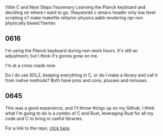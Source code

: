 !!title C and Next Steps
!!summary Learning the Planck keyboard and deciding on where I want to go.
!!keywords c emacs header only low level scripting s7 make makefile refactor physics aabb rendering npr non physically based
!!series 

## 0616

I'm using the Planck keyboard during non-work hours. It's still an adjustment, but I think it's gonna grow on me.

I'm at a cross roads now.

Do I do use SDL2, keeping everything in C, or do I make a library and call it from native methods? Both have pros and cons, plusses and minuses. 

## 0645

This was a good experience, and I'll throw things up on my Github. I think what I'm going to do is a combo of C and Rust, leveraging Rust for all my code and C to bring in useful libraries. 

For a link to the repo, [click here](https://github.com/ericrobolson/DemoC).
